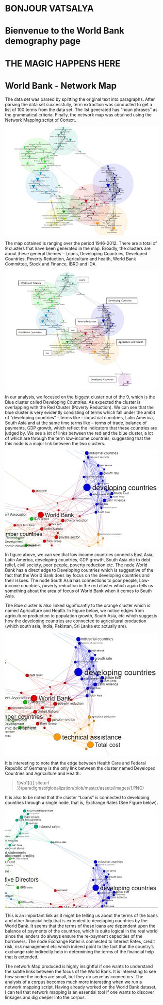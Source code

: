 # BONJOUR VATSALYA

# Bienvenue to the World Bank demography page
# THE MAGIC HAPPENS HERE

# World Bank - Network Map

The data set was parsed by splitting the original text into paragraphs. After parsing the data set successfully, term extraction was conducted to get a list of 100 terms from the data set. The list generated has “noun phrases” as the grammatical criteria. Finally, the network map was obtained using the Network Mapping script of Cortext. 

![af](https://github.com/damarisbangean/paradigmsofglobalization/blob/master/assets/images/almost_full.PNG)

The map obtained is ranging over the period 1946-2012. There are a total of 9 clusters that have been generated in the map.  Broadly, the clusters are about these general themes – Loans, Developing Countries, Developed Countries, Poverty Reduction, Agriculture and health, World Bank Committee, Stock and Finance, IBRD and IDA.

![tags](https://github.com/damarisbangean/paradigmsofglobalization/blob/master/assets/images/complete_with_tags.PNG)

In our analysis, we focused on the biggest cluster out of the 9, which is the Blue cluster called Developing Countries. As expected the cluster is overlapping with the Red Cluster (Poverty Reduction). We can see that the blue cluster is very evidently consisting of terms which fall under the ambit of “developing countries” – terms like – industrial countries, Latin America, South Asia and at the same time terms like – terms of trade, balance of payments, GDP growth, which reflect the indicators that these countries are judged by. We see a lot of links between the red and the blue cluster, a lot of which are through the term low-income countries, suggesting that the this node is a major link between the two clusters. 

![wb4](https://github.com/damarisbangean/paradigmsofglobalization/blob/master/assets/images/4.PNG)

In figure above, we can see that low income countries connects East Asia, Latin America, developing countries, GDP growth, South Asia etc to debt relief, civil society, poor people, poverty reduction etc. The node World Bank has a direct edge to Developing countries which is suggestive of the fact that the World Bank does lay focus on the developing countries and their issues. The node South Asia has connections to poor people, Low-income countries, poverty reduction in the red cluster which again tells us something about the area of focus of World Bank when it comes to South Asia.

The Blue cluster is also linked significantly to the orange cluster which is named Agriculture and Health. In Figure below, we notice edges from agriculture production to population growth, South Asia, etc which suggests how the developing countries are connected to agricultural production (which south asia, India, Pakistan, Sri Lanka etc actually are).

![wb3](https://github.com/damarisbangean/paradigmsofglobalization/blob/master/assets/images/3.PNG)

It is interesting to note that the edge between Health Care and Federal Republic of Germany is the only link between the cluster named Developed Countries and Agriculture and Health. 

> ![wb1]({{ site.url }}/paradigmsofglobalization/blob/master/assets/images/1.PNG)

It is also to be noted that the cluster “Loans” is connected to developing countries through a single node, that is, Exchange Rates (See Figure below). 

![wb2](https://github.com/damarisbangean/paradigmsofglobalization/blob/master/assets/images/2.PNG)

This is an important link as it might be telling us about the terms of the loans and other financial help that is extended to developing countries by the World Bank. It seems that the terms of these loans are dependent upon the balance of payments of the countries, which is quite logical in the real world since the lenders do always ensure the re-payment capacities of the borrowers.  The node Exchange Rates is connected to Interest Rates, credit risk, risk management etc which indeed point to the fact that the country’s exchange rate indirectly help in determining the terms of the financial help that is extended. 

The network Map produced is highly insightful if one wants to understand the subtle links between the focus of the World Bank. It is interesting to see how some the nodes are small, but they do serve as connectors. The analysis of a corpus becomes much more interesting when we run a network mapping script. Having already worked on the World Bank dataset, I can tell that network mapping is an essential tool if one wants to discover linkages and dig deeper into the corpus. 


